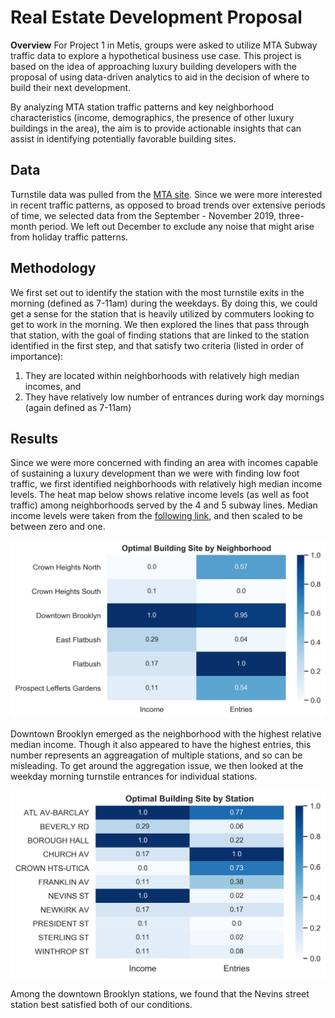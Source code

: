 # Real Estate Development Proposal

**Overview** For Project 1 in Metis, groups were asked to utilize MTA Subway traffic data to explore a hypothetical business use case. This project is based on the idea of approaching luxury building developers with the proposal of using data-driven analytics to aid in the decision of where to build their next development. 

By analyzing MTA station traffic patterns and key neighborhood characteristics (income, demographics, the presence of other luxury buildings in the area), the aim is to provide actionable insights that can assist in identifying potentially favorable building sites. 


**Data**
---
Turnstile data was pulled from the [MTA site](http://web.mta.info/developers/turnstile.html). Since we were more interested in recent traffic patterns, as opposed to broad trends over extensive periods of time, we selected data from the September - November 2019, three-month period. We left out December to exclude any noise that might arise from holiday traffic patterns.

**Methodology**
---
We first set out to identify the station with the most turnstile exits in the morning (defined as 7-11am) during the weekdays. By doing this, we could get a sense for the station that is heavily utilized by commuters looking to get to work in the morning. We then explored the lines that pass through that station, with the goal of finding stations that are linked to the station identified in the first step, and that satisfy two criteria (listed in order of importance):
1. They are located within neighborhoods with relatively high median incomes, and 
2. They have relatively low number of entrances during work day mornings (again defined as 7-11am)


**Results**
---
Since we were more concerned with finding an area with incomes capable of sustaining a luxury development than we were with finding low foot traffic, we first identified neighborhoods with relatively high median income levels. The heat map below shows relative income levels (as well as foot traffic) among neighborhoods served by the 4 and 5 subway lines. Median income levels were taken from the [following link](https://ny.curbed.com/2017/8/4/16099252/new-york-neighborhood-affordability), and then scaled to be between zero and one.

![alt text](https://github.com/ErickDWalker/MTA-Subway-Analysis/blob/master/img/Income_Entries_Neighborhood_Heatmap.png?raw=true)

Downtown Brooklyn emerged as the neighborhood with the highest relative median income. Though it also appeared to have the highest entries, this number represents an aggreagation of multiple stations, and so can be misleading. To get around the aggregation issue, we then looked at the weekday morning turnstile entrances for individual stations. 

![alt text](https://github.com/ErickDWalker/MTA-Subway-Analysis/blob/master/img/Income_Entries_Station_Heatmap.png?raw=true)

Among the downtown Brooklyn stations, we found that the Nevins street station best satisfied both of our conditions.
